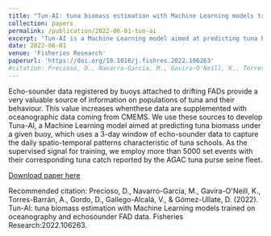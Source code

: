 ```yaml
---
title: "Tun-AI: tuna biomass estimation with Machine Learning models trained on oceanography and echosounder FAD data"
collection: papers
permalink: /publication/2022-06-01-tun-ai
excerpt: 'Tun-AI is a Machine Learning model aimed at predicting tuna biomass under a given buoy, which uses a 3-day window of echo-sounder data to capture the daily spatio-temporal patterns characteristic of tuna schools.'
date: 2022-06-01
venue: 'Fisheries Research'
paperurl: 'https://doi.org/10.1016/j.fishres.2022.106263'
#citation: Precioso, D., Navarro-García, M., Gavira-O'Neill, K., Torres-Barrán, A., Gordo, D., Gallego-Alcalá, V., & Gómez-Ullate, D. (2022). Tun-AI: tuna biomass estimation with Machine Learning models trained on oceanography and echosounder FAD data. Fisheries Research:2022.106263.
---
```

Echo-sounder data registered by buoys attached to drifting FADs provide a very valuable source of information on populations of tuna and their behaviour. This value increases whenthese data are supplemented with oceanographic data coming from CMEMS. We use these sources to develop Tuna-AI, a Machine Learning model aimed at predicting tuna biomass under a given buoy, which uses a 3-day window of echo-sounder data to capture the daily spatio-temporal patterns characteristic of tuna schools. As the supervised signal for training, we employ more than 5000 set events with their corresponding tuna catch reported by the AGAC tuna purse seine fleet.

[Download paper here](https://doi.org/10.1016/j.fishres.2022.106263)

Recommended citation: Precioso, D., Navarro-García, M., Gavira-O'Neill, K., Torres-Barrán, A., Gordo, D., Gallego-Alcalá, V., & Gómez-Ullate, D. (2022). Tun-AI: tuna biomass estimation with Machine Learning models trained on oceanography and echosounder FAD data. Fisheries Research:2022.106263.